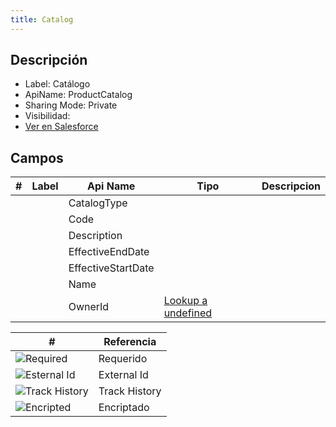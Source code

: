 ```yaml
---
title: Catalog
---
```


<!-- START autogenerated-object -->

## Descripción



- Label: Catálogo
- ApiName: ProductCatalog
- Sharing Mode: Private
- Visibilidad: 
- [Ver en Salesforce](https://test.salesforce.com/lightning/setup/ObjectManager/lookupRedirect?lookup=entityByApiName&apiName=ProductCatalog)

## Campos

| #   | Label | Api Name | Tipo | Descripcion |
| --- | ----- | -------- | ---- | ----------- |
| <div class="icons"></div> |  | CatalogType |  |  <ul></ul> |
| <div class="icons"></div> |  | Code |  |  <ul></ul> |
| <div class="icons"></div> |  | Description |  |  <ul></ul> |
| <div class="icons"></div> |  | EffectiveEndDate |  |  <ul></ul> |
| <div class="icons"></div> |  | EffectiveStartDate |  |  <ul></ul> |
| <div class="icons"></div> |  | Name |  |  <ul></ul> |
| <div class="icons"></div> |  | OwnerId | [Lookup a undefined](/diccionarios/objects/undefined) |  <ul></ul> |

| #                                                              | Referencia    |
| -------------------------------------------------------------- | ------------- |
| <div class="icons">![Required](/img/lock_60.png)</div>         | Requerido     |
| <div class="icons">![Esternal Id](/img/database_60.png)</div>  | External Id   |
| <div class="icons">![Track History](/img/tracker_60.png)</div> | Track History |
| <div class="icons">![Encripted](/img/password_60.png)</div>    | Encriptado    |

<!-- END autogenerated-object -->

